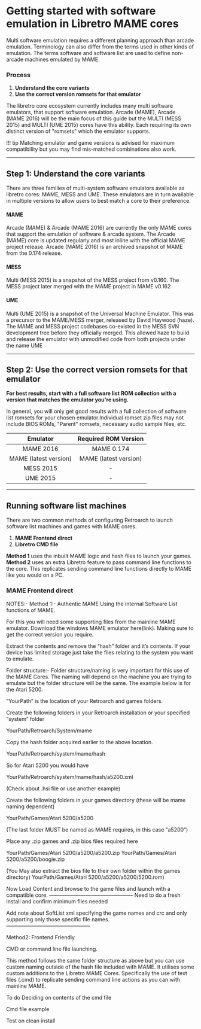 # Getting started with software emulation in Libretro MAME cores

Multi software emulation requires a different planning approach than arcade emulation. Terminology can also differ from the terms used in other kinds of emulation.
The terms software and software list are used to define non-arcade machines emulated by MAME.

### Process
  1. **Understand the core variants**
  2. **Use the correct version romsets for that emulator**

The libretro core ecosystem currently includes many multi software emulators, that support software emulation. Arcade (MAME), Arcade (MAME 2016) will be the main focus of this guide but the MULTI (MESS 2015) and MULTI (UME 2015) cores have this ability. Each requiring its own distinct version of "romsets" which the emulator supports.

!!! tip
    Matching emulator and game versions is advised for maximum compatibility but you may find mis-matched combinations also work.  

---

## Step 1: Understand the core variants

There are three families of multi-system software emulators available as libretro cores: MAME, MESS and UME. These emulators are in turn available in multiple versions to allow users to best match a core to their preference.


#### MAME
Arcade (MAME) & Arcade (MAME 2016) are currently the only MAME cores that support the emulation of software & arcade system. The Arcade (MAME) core is updated regularly and most inline with the official MAME project release. Arcade (MAME 2016) is an archived snapshot of MAME from the 0.174 release.

#### MESS
Multi (MESS 2015) is a snapshot of the MESS project from v0.160. The MESS project later merged with the MAME project in MAME v0.162

#### UME
Multi (UME 2015) is a snapshot of the Universal Machine Emulator. This was a precursor to the MAME/MESS merger, released by David Haywood (haze). The MAME and MESS project codebases co-existed in the MESS SVN development tree before they officially merged. This allowed haze to build and release the emulator with unmodified code from both projects under the name UME

---

## Step 2: Use the correct version romsets for that emulator
**For best results, start with a full software list ROM collection with a version that matches the emulator you're using.**

In general, you will only get good results with a full collection of software list romsets for your chosen emulator.Individual romset zip files may not include BIOS ROMs, "Parent" romsets, necessary audio sample files, etc.


| Emulator | Required ROM Version |
| :---: | :---: |
| MAME 2016 | MAME 0.174 |
| MAME (latest version) | MAME (latest version) |
| MESS 2015 | - |
| UME 2015 | - |

---

## Running software list machines
There are two common methods of configuring Retroarch to launch software list machines and games with MAME cores.

  1. **MAME Frontend direct**
  2. **Libretro CMD file**

**Method 1** uses the inbuilt MAME logic and hash files to launch your games.
**Method 2** uses an extra Libretro feature to pass command line functions to the core. This replicates sending command line functions directly to MAME like you would on a PC.

### MAME Frontend direct


NOTES:-
Method 1:- Authentic MAME
Using the internal Software List functions of MAME.

For this you will need some supporting files from the mainline MAME emulator. Download the windows MAME emulator here(link). Making sure to get the correct version you require.

Extract the contents and remove the “hash” folder and it’s contents. If your device has limited storage just take the files relating to the system you want to emulate.

Folder structure:-
Folder structure/naming is very important for this use of the MAME Cores. The naming will depend on the machine you are trying to emulate but the folder structure will be the same. The example below is for the Atari 5200.

“YourPath” is the location of your Retroarch and games folders.

Create the following folders in your Retroarch installation or your specified “system” folder

YourPath/Retroarch/System/mame

Copy the hash folder acquired earlier to the above location.

YourPath/Retroarch/system/mame/hash

So for Atari 5200 you would have

YourPath/Retroarch/system/mame/hash/a5200.xml

(Check about .hsi file or use another example)

Create the following folders in your games directory (these will be mame naming dependent)

YourPath/Games/Atari 5200/a5200

(The last folder MUST be named as MAME requires, in this case “a5200”)

Place any .zip games and .zip bios files required here

YourPath/Games/Atari 5200/a5200/a5200.zip
YourPath/Games/Atari 5200/a5200/boogie.zip

(You May also extract the bios file to their own folder within the games directory)
YourPath/Games/Atari 5200/a5200/a5200/5200.rom)

Now Load Content and browse to the game files and launch with a compatible core.
————————————————
Need to do a fresh install and confirm minimum files needed

Add note about SoftList xml specifying the game names and crc and only supporting only those specific file names.
————————————————

Method2: Frontend Friendly

CMD or command line file launching.

This method follows the same folder structure as above but you can use custom naming outside of the hash file included with MAME.
It utilises some custom additions to the Libretro MAME Cores. Specifically the use of text files (.cmd) to replicate sending command line actions as you can with mainline MAME.

To do
Deciding on contents of the cmd file

Cmd file example

Test on clean install
